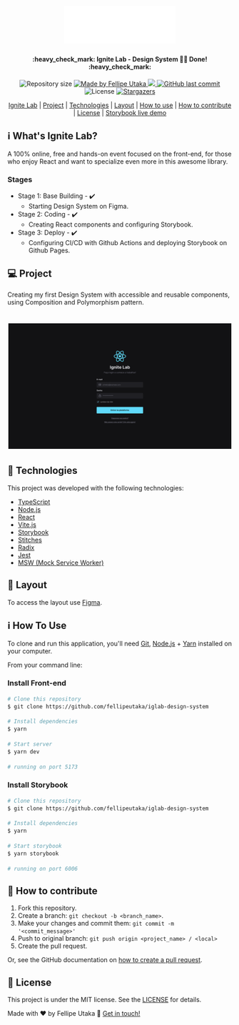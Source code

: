 <h1 align="center">
    <img alt="Ignite logo" title="#iglab" src=".github/ignite.svg" width="250px" />
</h1>

<h4 align="center"> 
	:heavy_check_mark: Ignite Lab - Design System 🎨🚀 Done! :heavy_check_mark:
</h4>
<p align="center">
  <img alt="Repository size" src="https://img.shields.io/github/repo-size/fellipeutaka/iglab-design-system">

<a href="https://www.linkedin.com/in/fellipeutaka/">
    <img alt="Made by Fellipe Utaka" src="https://img.shields.io/badge/made%20by-Fellipe%20Utaka-%2304D361">
  </a>

<a aria-label="Completed" href="https://lp.rocketseat.com.br/ignite">
    <img src="https://img.shields.io/badge/Ignite-done-brightgreen?logo=data:image/png;base64,iVBORw0KGgoAAAANSUhEUgAAABAAAAAQCAMAAAAoLQ9TAAAALVBMVEVHcExxWsF0XMJzXMJxWcFsUsD///9jRrzY0u6Xh9Gsn9n39fyMecy0qd2bjNJWBT0WAAAABHRSTlMA2Do606wF2QAAAGlJREFUGJVdj1cWwCAIBLEsRU3uf9xobDH8+GZwUYi8i6ucJwrxKE+7D0G9Q4vlYqtmCSjndr4CgCgzlyFgfKfKCVO0LrPKjmiqMxGXkJwNnXskqWG+1oSM+BSwD8f29YLNjvx/OQrn+g99oQSoNmt3PgAAAABJRU5ErkJggg=="></img>
  </a>

<a href="https://github.com/fellipeutaka/iglab-design-system/commits">
    <img alt="GitHub last commit" src="https://img.shields.io/github/last-commit/fellipeutaka/iglab-design-system">
  </a>

<img alt="License" src="https://img.shields.io/badge/license-MIT-brightgreen">
   <a href="https://github.com/fellipeutaka/iglab-design-system/stargazers">
    <img alt="Stargazers" src="https://img.shields.io/github/stars/fellipeutaka/iglab-design-system?style=social">
  </a>
</p>
<p align="center">
  <a href="#-iglab">Ignite Lab</a>   |   
  <a href="#-project">Project</a>   |   
  <a href="#-technologies">Technologies</a>   |   
  <a href="#-layout">Layout</a>   |   
  <a href="#ℹ%EF%B8%8F-how-to-use">How to use</a>   |   
  <a href="#-how-to-contribute">How to contribute</a>   |   
  <a href="#-license">License</a>   |   
  <a href="https://fellipeutaka.github.io/iglab-design-system/?path=/story/components-button--default">Storybook live demo</a>
</p>

## ℹ️ What's Ignite Lab?

A 100% online, free and hands-on event focused on the front-end, for those who enjoy React and want to specialize even more in this awesome library.

### Stages

- Stage 1: Base Building - ✔️
  - Starting Design System on Figma.
- Stage 2: Coding - ✔️
  - Creating React components and configuring Storybook.
- Stage 3: Deploy - ✔️
  - Configuring CI/CD with Github Actions and deploying Storybook on Github Pages.

## 💻 Project

Creating my first Design System with accessible and reusable components, using Composition and Polymorphism pattern.

<h1 align="center">
    <img alt="Sign In screen UI" title="Example" src=".github/project.png" width="500px" />
</h1>

## 🚀 Technologies

This project was developed with the following technologies:

- [TypeScript][ts]
- [Node.js][node]
- [React][react]
- [Vite.js][vite]
- [Storybook][storybook]
- [Stitches][stitches]
- [Radix][radix]
- [Jest][jest]
- [MSW (Mock Service Worker)][msw]

## 🔖 Layout

To access the layout use [Figma][figma].

## ℹ️ How To Use

To clone and run this application, you'll need [Git](git), [Node.js][node] + [Yarn][yarn] installed on your computer.

From your command line:

### Install Front-end

```bash
# Clone this repository
$ git clone https://github.com/fellipeutaka/iglab-design-system

# Install dependencies
$ yarn

# Start server
$ yarn dev

# running on port 5173
```

### Install Storybook

```bash
# Clone this repository
$ git clone https://github.com/fellipeutaka/iglab-design-system

# Install dependencies
$ yarn

# Start storybook
$ yarn storybook

# running on port 6006
```

## 🤔 How to contribute

1. Fork this repository.
2. Create a branch: `git checkout -b <branch_name>`.
3. Make your changes and commit them: `git commit -m '<commit_message>'`
4. Push to original branch: `git push origin <project_name> / <local>`
5. Create the pull request.

Or, see the GitHub documentation on [how to create a pull request](https://help.github.com/en/github/collaborating-with-issues-and-pull-requests/creating-a-pull-request).

## 📝 License

This project is under the MIT license. See the [LICENSE](https://github.com/fellipeutaka/iglab-design-system/blob/master/LICENSE) for details.

Made with ♥ by Fellipe Utaka 👋 [Get in touch!](https://www.linkedin.com/in/fellipeutaka/)

[figma]: https://www.figma.com/file/SFlTxLaAMB6jxvvijYSJIg/Ignite-Lab-Design-System?node-id=0%3A1
[ts]: https://www.typescriptlang.org/
[node]: https://nodejs.org/
[react]: https://reactjs.org
[vite]: https://vitejs.dev/
[storybook]: https://storybook.js.org/
[stitches]: https://stitches.dev/
[radix]: https://www.radix-ui.com/
[jest]: https://jestjs.io/
[msw]: https://mswjs.io/
[git]: https://git-scm.com
[yarn]: https://yarnpkg.com/
